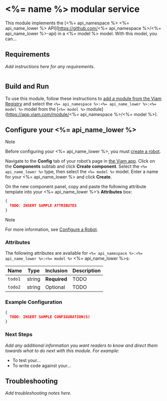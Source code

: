 # <%= name %> modular service

This module implements the [<%= api_namespace %> <%= api_name_lower %> API](https://github.com/<%= api_namespace %>/<%= api_name_lower %>-api) in a <%= model %> model.
With this model, you can...

## Requirements

_Add instructions here for any requirements._

``` bash
```

## Build and Run

To use this module, follow these instructions to [add a module from the Viam Registry](https://docs.viam.com/registry/configure/#add-a-modular-resource-from-the-viam-registry) and select the `<%= api_namespace %>:<%= api_name_lower %>:<%= model %>` model from the [`<%= model %>` module](https://app.viam.com/module/<%= api_namespace %>/<%= model %>).

## Configure your <%= api_name_lower %>

> [!NOTE]  
> Before configuring your <%= api_name_lower %>, you must [create a robot](https://docs.viam.com/manage/fleet/robots/#add-a-new-robot).

Navigate to the **Config** tab of your robot’s page in [the Viam app](https://app.viam.com/).
Click on the **Components** subtab and click **Create component**.
Select the `<%= api_name_lower %>` type, then select the `<%= model %>` model. 
Enter a name for your <%= api_name_lower %> and click **Create**.

On the new component panel, copy and paste the following attribute template into your <%= api_name_lower %>’s **Attributes** box:

```json
{
  TODO: INSERT SAMPLE ATTRIBUTES
}
```

> [!NOTE]  
> For more information, see [Configure a Robot](https://docs.viam.com/manage/configuration/).

### Attributes

The following attributes are available for `<%= api_namespace %>:<%= api_name_lower %>:<%= model %>` <%= api_name_lower %>s:

| Name | Type | Inclusion | Description |
| ---- | ---- | --------- | ----------- |
| `todo1` | string | **Required** |  TODO |
| `todo2` | string | Optional |  TODO |

### Example Configuration

```json
{
  TODO: INSERT SAMPLE CONFIGURATION(S)
}
```

### Next Steps

_Add any additional information you want readers to know and direct them towards what to do next with this module._
_For example:_ 

- To test your...
- To write code against your...

## Troubleshooting

_Add troubleshooting notes here._
